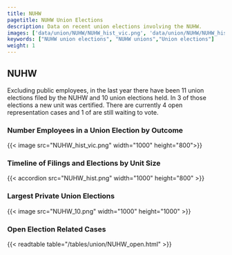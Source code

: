 ```yaml
---
title: NUHW
pagetitle: NUHW Union Elections
description: Data on recent union elections involving the NUHW.
images: ['data/union/NUHW/NUHW_hist_vic.png', 'data/union/NUHW/NUHW_hist_size.png', 'data/union/NUHW/NUHW_10.png']
keywords: ["NUHW union elections", "NUHW unions","Union elections"]
weight: 1
---
```

##  NUHW

Excluding public employees, in the last year there have been 11 union elections filed by the NUHW and 10 union elections held. In 3 of those elections a new unit was certified. There are currently 4 open representation cases and 1 of are still waiting to vote.

### Number Employees in a Union Election by Outcome
{{< image src="NUHW_hist_vic.png" width="1000" height="800">}}

### Timeline of Filings and Elections by Unit Size
{{< accordion src="NUHW_hist.png" width="1000" height="800" >}}

### Largest Private Union Elections
{{< image src="NUHW_10.png" width="1000" height="1000"  >}}

### Open Election Related Cases
{{< readtable table="/tables/union/NUHW_open.html" >}}

